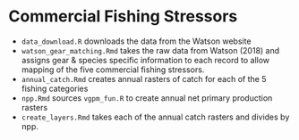 # Commercial Fishing Stressors
- `data_download.R` downloads the data from the Watson website
- `watson_gear_matching.Rmd` takes the raw data from Watson (2018) and assigns gear & species specific information to each record to allow mapping of the five commercial fishing stressors.
- `annual_catch.Rmd` creates annual rasters of catch for each of the 5 fishing categories
- `npp.Rmd` sources `vgpm_fun.R` to create annual net primary production rasters
- `create_layers.Rmd` takes each of the annual catch rasters and divides by npp.